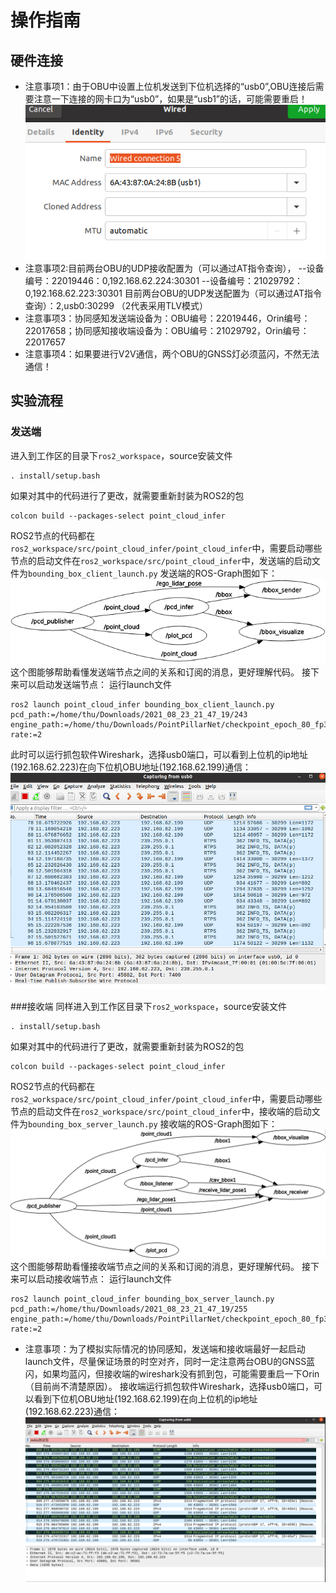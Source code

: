 # 操作指南
## 硬件连接
- 注意事项1：由于OBU中设置上位机发送到下位机选择的“usb0”,OBU连接后需要注意一下连接的网卡口为“usb0”，如果是“usb1”的话，可能需要重启！
![usb1](./images/usb1.png)
- 注意事项2:目前两台OBU的UDP接收配置为（可以通过AT指令查询），
--设备编号：22019446：0,192.168.62.224:30301
--设备编号：21029792：0,192.168.62.223:30301 
目前两台OBU的UDP发送配置为（可以通过AT指令查询）：2,usb0:30299 （2代表采用TLV模式）
- 注意事项3：协同感知发送端设备为：OBU编号：22019446，Orin编号：22017658；协同感知接收端设备为：OBU编号：21029792，Orin编号：22017657
- 注意事项4：如果要进行V2V通信，两个OBU的GNSS灯必须蓝闪，不然无法通信！
## 实验流程
### 发送端
进入到工作区的目录下`ros2_workspace`，source安装文件
```
. install/setup.bash
```
如果对其中的代码进行了更改，就需要重新封装为ROS2的包
```
colcon build --packages-select point_cloud_infer
```
ROS2节点的代码都在`ros2_workspace/src/point_cloud_infer/point_cloud_infer`中，需要启动哪些节点的启动文件在`ros2_workspace/src/point_cloud_infer`中，发送端的启动文件为`bounding_box_client_launch.py`
发送端的ROS-Graph图如下：
![sender_rosgraph](./images/sender_rosgraph.png)
这个图能够帮助看懂发送端节点之间的关系和订阅的消息，更好理解代码。
接下来可以启动发送端节点：
运行launch文件
```
ros2 launch point_cloud_infer bounding_box_client_launch.py pcd_path:=/home/thu/Downloads/2021_08_23_21_47_19/243 engine_path:=/home/thu/Downloads/PointPillarNet/checkpoint_epoch_80_fp32_v2.engine rate:=2
```
此时可以运行抓包软件Wireshark，选择usb0端口，可以看到上位机的ip地址(192.168.62.223)在向下位机OBU地址(192.168.62.199)通信：
![Wireshark_sender](./images/Wireshark_sender.png)

###接收端
同样进入到工作区目录下`ros2_workspace`，source安装文件
```
. install/setup.bash
```
如果对其中的代码进行了更改，就需要重新封装为ROS2的包
```
colcon build --packages-select point_cloud_infer
```
ROS2节点的代码都在`ros2_workspace/src/point_cloud_infer/point_cloud_infer`中，需要启动哪些节点的启动文件在`ros2_workspace/src/point_cloud_infer`中，接收端的启动文件为`bounding_box_server_launch.py`
接收端的ROS-Graph图如下：
![receiver_rosgraph](./images/receiver_rosgraph.png)
这个图能够帮助看懂接收端节点之间的关系和订阅的消息，更好理解代码。
接下来可以启动接收端节点：
运行launch文件
```
ros2 launch point_cloud_infer bounding_box_server_launch.py pcd_path:=/home/thu/Downloads/2021_08_23_21_47_19/255 engine_path:=/home/thu/Downloads/PointPillarNet/checkpoint_epoch_80_fp32_v2.engine rate:=2
```
- 注意事项：为了模拟实际情况的协同感知，发送端和接收端最好一起启动launch文件，尽量保证场景的时空对齐，同时一定注意两台OBU的GNSS蓝闪，如果均蓝闪，但接收端的wireshark没有抓到包，可能需要重启一下Orin（目前尚不清楚原因）。
接收端运行抓包软件Wireshark，选择usb0端口，可以看到下位机OBU地址(192.168.62.199)在向上位机的ip地址(192.168.62.223)通信：
![Wireshark_receiver](./images/Wireshark_receiver.png)


